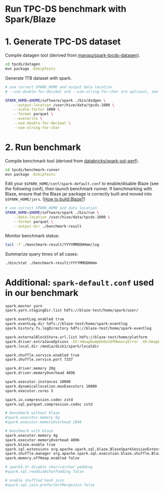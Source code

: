 Run TPC-DS benchmark with Spark/Blaze
===

# 1. Generate TPC-DS dataset

Compile datagen tool (derived from [maropu/spark-tpcds-datagen](https://github.com/maropu/spark-tpcds-datagen])).
```bash
cd tpcds/datagen
mvn package -DskipTests
```

Generate 1TB dataset with spark.
```bash
# use correct SPARK_HOME and output data location
# --use-double-for-decimal and --use-string-for-char are optional, see dsdgen usage

SPARK_HOME=$HOME/software/spark ./bin/dsdgen \
    --output-location /user/hive/data/tpcds-1000 \
    --scale-factor 1000 \
    --format parquet \
    --overwrite \
    --use-double-for-decimal \
    --use-string-for-char
```

# 2. Run benchmark

Compile benchmark tool (derived from [databricks/spark-sql-perf](https://github.com/databricks/spark-sql-perf)).
```bash
cd tpcds/benchmark-runner
mvn package -DskipTests
```

Edit your `$SPARK_HOME/conf/spark-default.conf` to enable/disable Blaze (see the following conf), then launch benchmark runner.
If benchmarking with Blaze, ensure that the Blaze jar package is correctly built and moved into `$SPARK_HOME/jars`. ([How to build Blaze?](https://github.com/kwai/blaze/#build-from-source))
```bash
# use correct SPARK_HOME and data location
SPARK_HOME=$HOME/software/spark ./bin/run \
    --data-location /user/hive/data/tpcds-1000 \
    --format parquet \
    --output-dir ./benchmark-result
```

Monitor benchmark status:
```bash
tail -f ./benchmark-result/YYYYMMDDHHmm/log
```

Summarize query times of all cases:
```bash
./bin/stat ./benchmark-result/YYYYMMDDHHmm
```

# Additional: `spark-default.conf` used in our benchmark

```bash
spark.master yarn
spark.yarn.stagingDir.list hdfs://blaze-test/home/spark/user/

spark.eventLog.enabled true
spark.eventLog.dir hdfs://blaze-test/home/spark-eventlog
spark.history.fs.logDirectory hdfs://blaze-test/home/spark-eventlog

spark.externalBlockStore.url.list hdfs://blaze-test/home/platform
spark.driver.extraJavaOptions -XX:+HeapDumpOnOutOfMemoryError -XX:HeapDumpPath=/media/disk1/spark/ -Djava.io.tmpdir=/media/disk1/tmp -Dlog4j2.formatMsgNoLookups=true
spark.local.dir /media/disk1/spark/localdir

spark.shuffle.service.enabled true
spark.shuffle.service.port 7337

spark.driver.memory 20g
spark.driver.memoryOverhead 4096

spark.executor.instances 10000
spark.dynamicallocation.maxExecutors 10000
spark.executor.cores 5

spark.io.compression.codec zstd
spark.sql.parquet.compression.codec zstd

# benchmark without blaze
#spark.executor.memory 6g
#spark.executor.memoryOverhead 2048

# benchmark with blaze
spark.executor.memory 4g
spark.executor.memoryOverhead 4096
spark.blaze.enable true
spark.sql.extensions org.apache.spark.sql.blaze.BlazeSparkSessionExtension
spark.shuffle.manager org.apache.spark.sql.execution.blaze.shuffle.BlazeShuffleManager
spark.memory.offHeap.enabled false

# spark3.3+ disable char/varchar padding
#spark.sql.readSideCharPadding false

# enable shuffled hash join
#spark.sql.join.preferSortMergeJoin false
```
